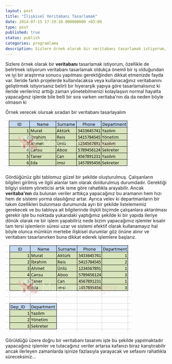 ```yaml
---
layout: post
title: "İlişkisel Veritabanı Tasarlamak"
date: 2014-07-15 17:19:10.000000000 +03:00
type: post
published: true
status: publish
categories: programlama
description: Sizlere örnek olarak bir veritabanı tasarlamak istiyorum, özellikle de belirtmek istiyorum veritabanı tasarlamak oldukça önemli
---
```


Sizlere örnek olarak bir **veritabanı** tasarlamak istiyorum, özellikle de belirtmek istiyorum veritabanı tasarlamak oldukça önemli bir iş olduğundan ve iyi bir araştırma sonucu yapılması gerektiğinden dikkat etmenizde fayda var. İleride farklı projelerde kullanılacaksa veya kullanacağınız veritabanını geliştirmek istiyorsanız belirli bir hiyerarşik yapıya göre tasarlamalısınız ki ileride verileriniz arttığı zaman yönetebilmenizi kolaylaşsın normal hayatta yapacağınız işlerde bile belli bir sıra varken veritaba'nın da da neden böyle olmasın ki

Örnek verecek olursak sıradan bir veritabanı tasarlayalım

![veritabanitasarimigorsel1](/assets/veritabanitasarimigorsel1.png)

Gördüğünüz gibi tablomuz güzel bir şekilde oluşturulmuş. Çalışanların bilgileri girilmiş ve ilgili alanlar tam olarak doldurulmuş durumdadır. Gerektiği bilgiyi sistem yöneticisi artık isme göre rahatlıkla arayabilir. Ancak **veritaba'nın** da bulunan veriler arttıkça yapacağınız bu aramanın hem hızı hem de sistemi yorma olasılığınız artar. Ayrıca velev ki departmanların bir takım özellikleri bulunması durumunda ayrı bir şekilde listelememiz gerekecek ve bu tabloya ait bilgilerinde ilişkili biçimde çalışanlara aktarılması gerekir işte bu noktada yukarıdaki yaptığımız şekilde ki bir yapıda ileriye dönük olarak ne bir işlem yapabiliriz nede bizim yapacağımız işlemler kısalır tam tersi işlemlerin süresi uzar ve sistemi efektif olarak kullanamayız hal böyle olunca mümkün mertebe ilişkisel durumlar göz önüne alınır ve veritabanı tasarlanırken buna dikkat ederek işlemlere başlarız.

![veritabanitasarimigorsel2](/assets/veritabanitasarimigorsel2.png)

Görüldüğü üzere doğru bir veritabanı tasarımı işte bu şekilde yapılmaktadır yapacağınız işlemler ve tutacağınız veriler artarsa kafanızı biraz karıştırabilir ancak ilerleyen zamanlarda işinize fazlasıyla yarayacak ve sefasını rahatlıkla süreceksiniz…
